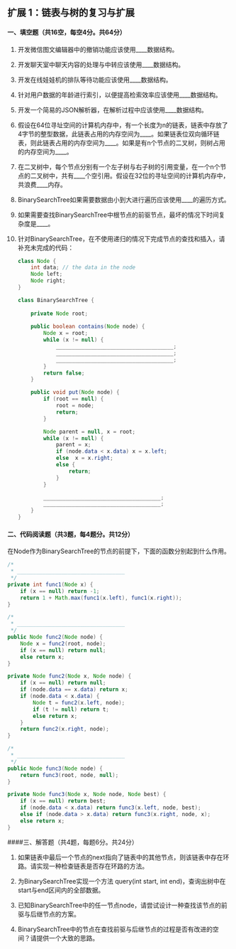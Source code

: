 ## 扩展 1：链表与树的复习与扩展
#### 一、填空题（共16空，每空4分。共64分）

1. 开发微信图文编辑器中的撤销功能应该使用\____数据结构。

2. 开发聊天室中聊天内容的处理与中转应该使用\____数据结构。

3. 开发在线娃娃机的排队等待功能应该使用\____数据结构。

4. 针对用户数据的年龄进行索引，以便提高检索效率应该使用\____数据结构。

5. 开发一个简易的JSON解析器，在解析过程中应该使用\____数据结构。

6. 假设在64位寻址空间的计算机内存中，有一个长度为n的链表，链表中存放了4字节的整型数据，此链表占用的内存空间为\_\_\_\_。如果链表位双向循环链表，则此链表占用的内存空间为\_\_\_\_。如果是有n个节点的二叉树，则树占用的内存空间为\____。

7. 在二叉树中，每个节点分别有一个左子树与右子树的引用变量，在一个n个节点的二叉树中，共有\_\_\_\_个空引用。假设在32位的寻址空间的计算机内存中，共浪费\____内存。

8. BinarySearchTree如果需要数据由小到大进行遍历应该使用\_\_\_\_的遍历方式。

9. 如果需要查找BinarySearchTree中根节点的前驱节点，最坏的情况下时间复杂度是\_\_\_\_。

10. 针对BinarySearchTree，在不使用递归的情况下完成节点的查找和插入，请补充未完成的代码：

    ```java
    class Node {
        int data; // the data in the node
        Node left; 
        Node right;
    }
    
    class BinarySearchTree {
        
        private Node root;
        
    	public boolean contains(Node node) {
            Node x = root;
            while (x != null) {
                _____________________________________;
                _____________________________________;
                _____________________________________;
            }
            return false;
        }
    
        public void put(Node node) {
            if (root == null) {
                root = node;
                return;
            }
    
            Node parent = null, x = root;
            while (x != null) {
                parent = x;
                if (node.data < x.data) x = x.left;
                else  x = x.right;
                else {
                    return; 
                }
            }
    
            _____________________________________;
            _____________________________________;
        }
    }
    ```

    

#### 二、代码阅读题（共3题，每4题分。共12分）

在Node作为BinarySearchTree的节点的前提下，下面的函数分别起到什么作用。

```java
/*
 * __________________________________
 */
private int func1(Node x) {
    if (x == null) return -1;
    return 1 + Math.max(func1(x.left), func1(x.right));
}

/*
 * __________________________________
 */
public Node func2(Node node) {
    Node x = func2(root, node);
    if (x == null) return null;
    else return x;
}

private Node func2(Node x, Node node) {
    if (x == null) return null;
    if (node.data == x.data) return x;
    if (node.data < x.data) { 
        Node t = func2(x.left, node); 
        if (t != null) return t;
        else return x; 
    } 
    return func2(x.right, node); 
} 

/*
 * __________________________________
 */
public Node func3(Node node) {
    return func3(root, node, null);
}

private Node func3(Node x, Node node, Node best) {
    if (x == null) return best;
    if (node.data < x.data) return func3(x.left, node, best);
    else if (node.data > x.data) return func3(x.right, node, x);
    else return x;
} 
```



####三、解答题（共4题，每题6分。共24分）

1. 如果链表中最后一个节点的next指向了链表中的其他节点，则该链表中存在环路。请实现一种检查链表是否存在环路的方法。











2. 为BinarySearchTree实现一个方法 query(int start, int end)，查询出树中在start与end区间内的全部数据。









3. 已知BinarySearchTree中的任一节点node，请尝试设计一种查找该节点的前驱与后继节点的方案。









4. BinarySearchTree中的节点在查找前驱与后继节点的过程是否有改进的空间？请提供一个大致的思路。